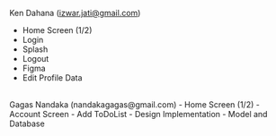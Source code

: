 Ken Dahana (izwar.jati@gmail.com)
- Home Screen (1/2)
- Login
- Splash
- Logout
- Figma
- Edit Profile Data
<br>
Gagas Nandaka (nandakagagas@gmail.com)
- Home Screen (1/2)
- Account Screen
- Add ToDoList
- Design Implementation
- Model and Database

